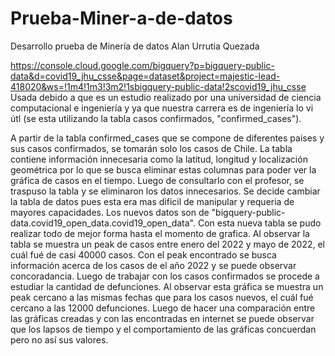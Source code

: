 # Prueba-Miner-a-de-datos
Desarrollo prueba de Minería de datos Alan Urrutia Quezada

https://console.cloud.google.com/bigquery?p=bigquery-public-data&d=covid19_jhu_csse&page=dataset&project=majestic-lead-418020&ws=!1m4!1m3!3m2!1sbigquery-public-data!2scovid19_jhu_csse
Usada debido a que es un estudio realizado por una universidad de ciencia computacional e ingeniería y ya que nuestra carrera es de ingeniería lo vi útl (se esta utilizando la tabla casos confirmados, "confirmed_cases").


A partir de la tabla confirmed_cases que se compone de diferentes paises y sus casos confirmados, se tomarán solo los casos de Chile.
La tabla contiene información innecesaria como la latitud, longitud y localización geométrica por lo que se busca eliminar estas columnas para poder ver la gráfica de casos en el tiempo.
Luego de consultarlo con el profesor, se traspuso la tabla y se eliminaron los datos innecesarios.
Se decide cambiar la tabla de datos pues esta era mas dificil de manipular y requeria de mayores capacidades.
Los nuevos datos son de "bigquery-public-data.covid19_open_data.covid19_open_data".
Con esta nueva tabla se pudo realizar todo de mejor forma hasta el momento de grafica.
Al observar la tabla se muestra un peak de casos entre enero del 2022 y mayo de 2022, el cuál fué de casi 40000 casos.
Con el peak encontrado se busca información acerca de los casos de el año 2022 y se puede observar concoradancia.
Luego de trabajar con los casos confirmados se procede a estudiar la cantidad de defunciones.
Al observar esta gráfica se muestra un peak cercano a las mismas fechas que para los casos nuevos, el cuál fué cercano a las 12000 defunciones. 
Luego de hacer una comparación entre las gráficas creadas y con las encontradas en internet se puede observar que los lapsos de tiempo y el comportamiento de las gráficas concuerdan pero no así sus valores.
